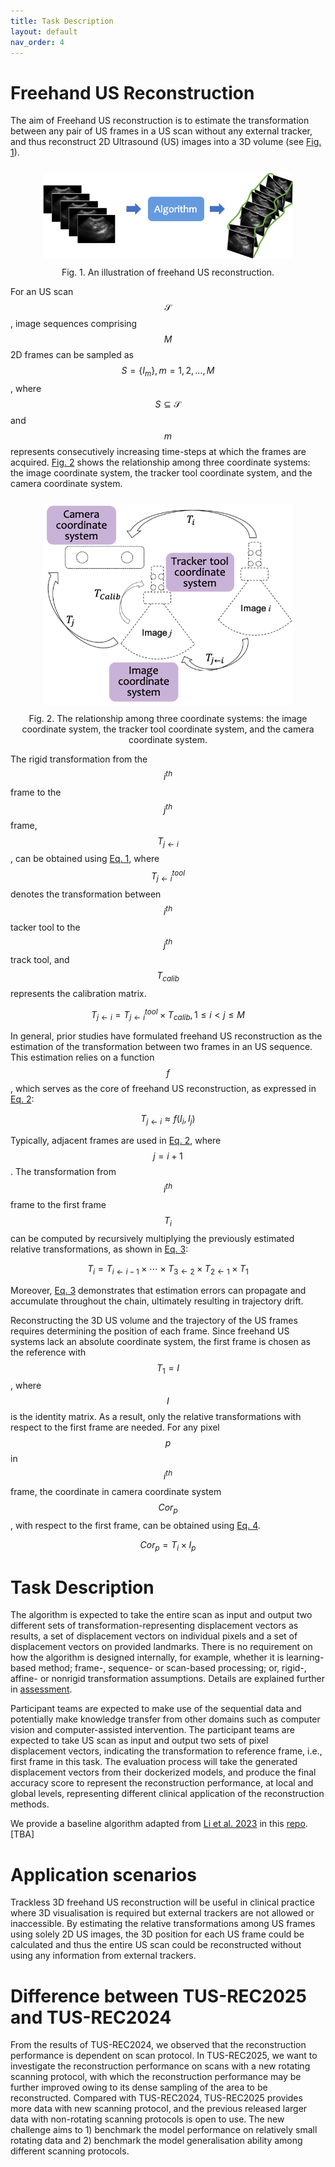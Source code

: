 ```yaml
---
title: Task Description
layout: default
nav_order: 4
---
```


# Freehand US Reconstruction

The aim of Freehand US reconstruction is to estimate the transformation between any pair of US frames in a US scan without any external tracker, and thus reconstruct 2D Ultrasound (US) images into a 3D volume (see [Fig. 1](#figure1)).

<div align=center>
  <a 
  target="_blank"><img 
  style="padding: 10px;" 
  src="img/rec.png" 
  width=400px
  id="figure1">
  
</a>
</div >

<div align=center>
Fig. 1. An illustration of freehand US reconstruction.
</div >
<!-- <p align="center">
  <img src="img2025/rec.png" />
</p> -->
<!-- <figure>
  <img src="img2025/rec.png" alt="An example workflow of freehand US reconstruction" width="400"/>
  <figcaption>Figure 1: An example workflow of freehand US reconstruction.</figcaption>
</figure> -->


For an US scan $$\mathcal{S}$$, image sequences comprising $$M$$ 2D frames can be sampled as $$S=\{I_m\}, m=1,2,...,M$$, where $$S \subseteq {\mathcal{S}}$$ and $$m$$ represents consecutively increasing time-steps at which the frames are acquired. [Fig. 2](#figure2) shows the relationship among three coordinate systems: the image coordinate system, the tracker tool coordinate system, and the camera coordinate system.  
<div align=center>
  <a 
  target="_blank"><img 
  style="padding: 10px;" 
  src="img/coordinate_system.png" 
  width=400px
  id="figure2">
  
</a>

</div >
<div align=center>
Fig. 2. The relationship among three coordinate systems: the image coordinate system, the tracker tool coordinate system, and the camera coordinate system.
</div>


The rigid transformation from the $$i^{th}$$ frame to the $$j^{th}$$ frame, $$T_{j\leftarrow i}$$, can be obtained using [Eq. 1](#transformation), where $$T_{j\leftarrow i}^{tool}$$ denotes the transformation between $$i^{th}$$ tacker tool to the $$j^{th}$$ track tool, and $$T_{calib}$$ represents the calibration matrix.

<a id="transformation"></a>
$$
T_{j\leftarrow i}= T_{j\leftarrow i}^{tool} \times T_{calib}, 1 \leq i<j \leq M
$$

In general, prior studies have formulated freehand US reconstruction as the estimation of the transformation between two frames in an US sequence. This estimation relies on a function $$f$$, which serves as the core of freehand US reconstruction, as expressed in [Eq. 2](#freehandUS): 

<a id="freehandUS"></a>
$$
\begin{equation}
T_{j\leftarrow i} \approx f(I_i, I_j) \tag{1}
\end{equation}
$$

Typically, adjacent frames are used in [Eq. 2](#freehandUS), where $$j = i+1$$. The transformation from $$i^{th}$$ frame to the first frame $$T_i$$ can be computed by recursively multiplying the previously estimated relative transformations, as shown in [Eq. 3](#chain-multiplying):

<a id="chain-multiplying"></a>
$$
T_i=T_{i\leftarrow i-1} \times \cdots \times T_{3\leftarrow 2} \times T_{2\leftarrow 1} \times T_{1}
$$

Moreover, [Eq. 3](#chain-multiplying) demonstrates that estimation errors can propagate and accumulate throughout the chain, ultimately resulting in trajectory drift.

Reconstructing the 3D US volume and the trajectory of the US frames requires determining the position of each frame. Since freehand US systems lack an absolute coordinate system, the first frame is chosen as the reference with $$T_1=I$$, where $$I$$ is the identity matrix. As a result, only the relative transformations with respect to the first frame are needed.
For any pixel $$p$$ in $$i^{th}$$ frame, the coordinate in camera coordinate system $$Cor_p$$, with respect to the first frame, can be obtained using [Eq. 4](#coordinate).

<a id="coordinate"></a>
$$
Cor_p = T_i \times I_p
$$
<!-- where $T_i$ denotes the transformation from $i^{th}$ frame to the first frame. -->




# Task Description


The algorithm is expected to take the entire scan as input and output two different sets of
transformation-representing displacement vectors as results, a set of displacement vectors on individual pixels and a set of displacement vectors on provided landmarks. There is no requirement on how the algorithm is designed internally, for example, whether it is learning-based method; frame-, sequence- or scan-based processing; or, rigid-, affine- or nonrigid transformation assumptions. Details are explained further in [assessment](assessment.html).

Participant teams are expected to make use of the sequential data and potentially make knowledge transfer from other domains such as computer vision and computer-assisted intervention. The participant teams are expected to take US scan as input and output two sets of pixel displacement vectors, indicating the transformation to reference frame, i.e., first frame in this task. The evaluation process will take the generated displacement vectors from their dockerized models, and produce the final accuracy score to represent the reconstruction performance, at local and global levels, representing different clinical application of the reconstruction methods.

We provide a baseline algorithm adapted from <a href="https://doi.org/10.1109/TBME.2023.3325551" target="_blank">Li et al. 2023</a> in this <a href="TBA" target="_blank">repo</a>. [TBA]

# Application scenarios

Trackless 3D freehand US reconstruction will be useful in clinical practice where 3D visualisation is required but external trackers are not allowed or inaccessible. By estimating the relative transformations among US frames using solely 2D US images, the 3D position for each US frame could be calculated and thus the entire US scan could be reconstructed without using any information from external trackers.

# Difference between TUS-REC2025 and TUS-REC2024

From the results of TUS-REC2024, we observed that the reconstruction performance is dependent on scan protocol. In TUS-REC2025, we want to investigate the reconstruction performance on scans with a new rotating scanning protocol, with which the reconstruction performance may be further improved owing to its dense sampling of the area to be reconstructed. Compared with TUS-REC2024, TUS-REC2025 provides more data with new scanning protocol, and the previous released larger data with non-rotating scanning protocols is open to use. The new challenge aims to 1) benchmark the model performance on relatively small rotating data and 2) benchmark the model generalisation ability among different scanning protocols.